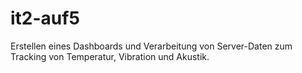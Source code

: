 # it2-auf5
Erstellen eines Dashboards und Verarbeitung von Server-Daten zum Tracking von Temperatur, Vibration und Akustik.
